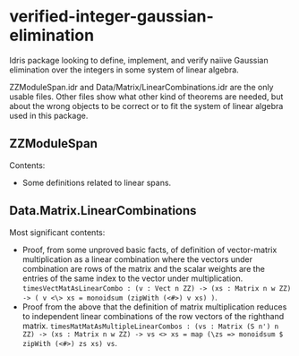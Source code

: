 # verified-integer-gaussian-elimination

Idris package looking to define, implement, and verify naiive Gaussian elimination over the integers in some system of linear algebra.

ZZModuleSpan.idr and Data/Matrix/LinearCombinations.idr are the only usable files.
Other files show what other kind of theorems are needed, but about the wrong objects to be correct or to fit the system of linear algebra used in this package.

## ZZModuleSpan

Contents:
* Some definitions related to linear spans.

## Data.Matrix.LinearCombinations

Most significant contents:
* Proof, from some unproved basic facts, of definition of vector-matrix multiplication as a linear combination where the vectors under combination are rows of the matrix and the scalar weights are the entries of the same index to the vector under multiplication. `timesVectMatAsLinearCombo : (v : Vect n ZZ) -> (xs : Matrix n w ZZ) -> ( v <\> xs = monoidsum (zipWith (<#>) v xs) )`.
* Proof from the above that the definition of matrix multiplication reduces to independent linear combinations of the row vectors of the righthand matrix. `timesMatMatAsMultipleLinearCombos : (vs : Matrix (S n') n ZZ) -> (xs : Matrix n w ZZ) -> vs <> xs = map (\zs => monoidsum $ zipWith (<#>) zs xs) vs`.
